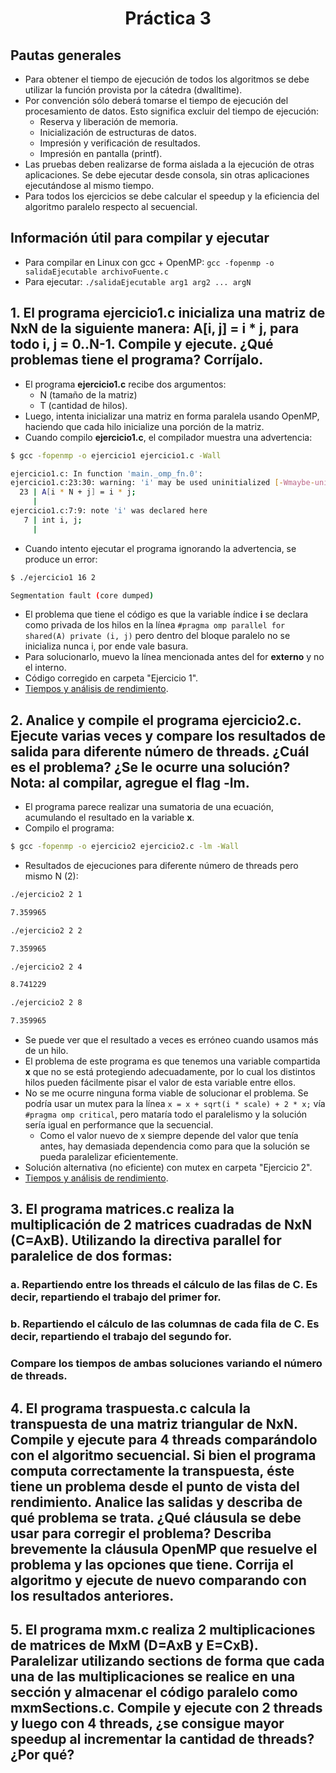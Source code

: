 <h1 align="center">Práctica 3</h1>

## Pautas generales

- Para obtener el tiempo de ejecución de todos los algoritmos se debe utilizar la función provista por la cátedra (dwalltime).
- Por convención sólo deberá tomarse el tiempo de ejecución del procesamiento de datos. Esto significa excluir del tiempo de ejecución:
  - Reserva y liberación de memoria.
  - Inicialización de estructuras de datos.
  - Impresión y verificación de resultados.
  - Impresión en pantalla (printf).
- Las pruebas deben realizarse de forma aislada a la ejecución de otras aplicaciones. Se debe ejecutar desde consola, sin otras aplicaciones ejecutándose al mismo tiempo.
- Para todos los ejercicios se debe calcular el speedup y la eficiencia del algoritmo paralelo respecto al secuencial.

## Información útil para compilar y ejecutar

- Para compilar en Linux con gcc + OpenMP: `gcc -fopenmp -o salidaEjecutable archivoFuente.c`
- Para ejecutar: `./salidaEjecutable arg1 arg2 ... argN`

## 1. El programa ejercicio1.c inicializa una matriz de NxN de la siguiente manera: A[i, j] = i \* j, para todo i, j = 0..N-1. Compile y ejecute. ¿Qué problemas tiene el programa? Corríjalo.

- El programa **ejercicio1.c** recibe dos argumentos:
  - N (tamaño de la matriz)
  - T (cantidad de hilos).
- Luego, intenta inicializar una matriz en forma paralela usando OpenMP, haciendo que cada hilo inicialize una porción de la matriz.
- Cuando compilo **ejercicio1.c**, el compilador muestra una advertencia:

```bash
$ gcc -fopenmp -o ejercicio1 ejercicio1.c -Wall

ejercicio1.c: In function 'main._omp_fn.0':
ejercicio1.c:23:30: warning: 'i' may be used uninitialized [-Wmaybe-uninitialized]
  23 | A[i * N + j] = i * j;
     |
ejercicio1.c:7:9: note 'i' was declared here
   7 | int i, j;
     |
```

- Cuando intento ejecutar el programa ignorando la advertencia, se produce un error:

```bash
$ ./ejercicio1 16 2

Segmentation fault (core dumped)
```

- El problema que tiene el código es que la variable índice **i** se declara como privada de los hilos en la línea `#pragma omp parallel for shared(A) private (i, j)` pero dentro del bloque paralelo no se inicializa nunca i, por ende vale basura.
- Para solucionarlo, muevo la línea mencionada antes del for **externo** y no el interno.
- Código corregido en carpeta "Ejercicio 1".
- [Tiempos y análisis de rendimiento](https://docs.google.com/spreadsheets/d/1cv1V8cbV4wRPSSgeHD8KuhjBkWiOzVBkzNqe3Hzj1eg/edit?usp=sharing).

## 2. Analice y compile el programa ejercicio2.c. Ejecute varias veces y compare los resultados de salida para diferente número de threads. ¿Cuál es el problema? ¿Se le ocurre una solución? Nota: al compilar, agregue el flag -lm.

- El programa parece realizar una sumatoria de una ecuación, acumulando el resultado en la variable **x**.
- Compilo el programa:

```bash
$ gcc -fopenmp -o ejercicio2 ejercicio2.c -lm -Wall
```

- Resultados de ejecuciones para diferente número de threads pero mismo N (2):

```bash
./ejercicio2 2 1

7.359965

./ejercicio2 2 2

7.359965

./ejercicio2 2 4

8.741229

./ejercicio2 2 8

7.359965
```

- Se puede ver que el resultado a veces es erróneo cuando usamos más de un hilo.
- El problema de este programa es que tenemos una variable compartida **x** que no se está protegiendo adecuadamente, por lo cual los distintos hilos pueden fácilmente pisar el valor de esta variable entre ellos.
- No se me ocurre ninguna forma viable de solucionar el problema. Se podría usar un mutex para la línea `x = x + sqrt(i * scale) + 2 * x;` vía `#pragma omp critical`, pero mataría todo el paralelismo y la solución sería igual en performance que la secuencial.
  - Como el valor nuevo de x siempre depende del valor que tenía antes, hay demasiada dependencia como para que la solución se pueda paralelizar eficientemente.
- Solución alternativa (no eficiente) con mutex en carpeta "Ejercicio 2".
- [Tiempos y análisis de rendimiento](https://docs.google.com/spreadsheets/d/1cv1V8cbV4wRPSSgeHD8KuhjBkWiOzVBkzNqe3Hzj1eg/edit?usp=sharing).

## 3. El programa matrices.c realiza la multiplicación de 2 matrices cuadradas de NxN (C=AxB). Utilizando la directiva parallel for paralelice de dos formas:

### a. Repartiendo entre los threads el cálculo de las filas de C. Es decir, repartiendo el trabajo del primer for.

### b. Repartiendo el cálculo de las columnas de cada fila de C. Es decir, repartiendo el trabajo del segundo for.

### Compare los tiempos de ambas soluciones variando el número de threads.

## 4. El programa traspuesta.c calcula la transpuesta de una matriz triangular de NxN. Compile y ejecute para 4 threads comparándolo con el algoritmo secuencial. Si bien el programa computa correctamente la transpuesta, éste tiene un problema desde el punto de vista del rendimiento. Analice las salidas y describa de qué problema se trata. ¿Qué cláusula se debe usar para corregir el problema? Describa brevemente la cláusula OpenMP que resuelve el problema y las opciones que tiene. Corrija el algoritmo y ejecute de nuevo comparando con los resultados anteriores.

## 5. El programa mxm.c realiza 2 multiplicaciones de matrices de MxM (D=AxB y E=CxB). Paralelizar utilizando sections de forma que cada una de las multiplicaciones se realice en una sección y almacenar el código paralelo como mxmSections.c. Compile y ejecute con 2 threads y luego con 4 threads, ¿se consigue mayor speedup al incrementar la cantidad de threads? ¿Por qué?

